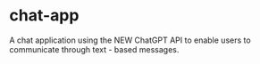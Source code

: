 # chat-app
 A chat application using the NEW ChatGPT API to enable users to communicate through text - based messages.
